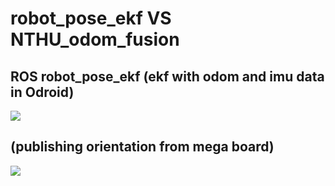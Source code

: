 # robot_pose_ekf VS NTHU_odom_fusion

## ROS robot_pose_ekf (ekf with odom and imu data in Odroid)
![](https://github.com/piliwilliam0306/robot_pose_ekf-VS-NTHU_odom_fusion/blob/master/9PlWL8sO3dqDf2gr-51E4B.png)

## (publishing orientation from mega board)
![](https://github.com/piliwilliam0306/robot_pose_ekf-VS-NTHU_odom_fusion/blob/master/8REKQYUKHjpHNgGF-51E4B.png)

